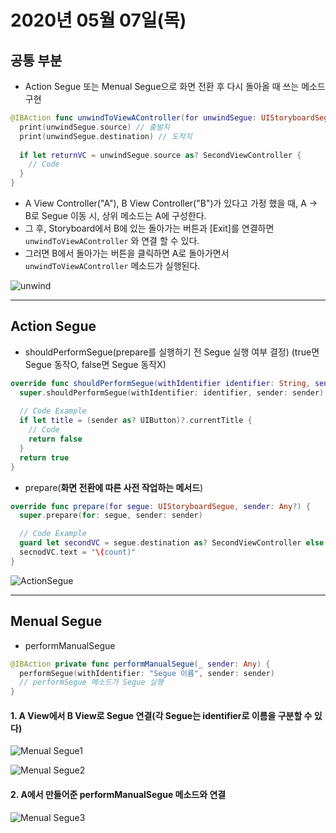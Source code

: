 # 2020년 05월 07일(목)



## 공통 부분

- Action Segue 또는 Menual Segue으로 화면 전환 후 다시 돌아올 때 쓰는 메소드 구현

```` swift
@IBAction func unwindToViewAController(for unwindSegue: UIStoryboardSegue, towards subsequentVC: UIViewController) {
  print(unwindSegue.source) // 출발지
  print(unwindSegue.destination) // 도착지
  
  if let returnVC = unwindSegue.source as? SecondViewController {
    // Code
  }
}
````

- A View Controller("A"), B View Controller("B")가 있다고 가정 했을 때, A -> B로 Segue 이동 시, 상위 메소드는 A에 구성한다.
- 그 후, Storyboard에서 B에 있는 돌아가는 버튼과 [Exit]를 연결하면 ```unwindToViewAController``` 와 연결 할 수 있다.
- 그러면 B에서 돌아가는 버튼을 클릭하면 A로 돌아가면서 ```unwindToViewAController``` 메소드가 실행된다.

![unwind](https://github.com/1000JI/TIL/blob/master/picture/unWind.png)

***

## Action Segue

* shouldPerformSegue(prepare를 실행하기 전 Segue 실행 여부 결정) (true면 Segue 동작O, false면 Segue 동작X)

``` swift
override func shouldPerformSegue(withIdentifier identifier: String, sender: Any?) -> Bool {
  super.shouldPerformSegue(withIdentifier: identifier, sender: sender)
  
  // Code Example
  if let title = (sender as? UIButton)?.currentTitle {
    // Code
    return false
  }
  return true
}
```



- prepare(**화면 전환에 따른 사전 작업하는 메서드**)

``` swift
override func prepare(for segue: UIStoryboardSegue, sender: Any?) {
  super.prepare(for: segue, sender: sender)

  // Code Example
  guard let secondVC = segue.destination as? SecondViewController else { return }
  secnodVC.text = "\(count)"
}
```

![ActionSegue](https://github.com/1000JI/TIL/blob/master/picture/ActionSegue.png)

***

## Menual Segue

- performManualSegue

```swift
@IBAction private func performManualSegue(_ sender: Any) {
  performSegue(withIdentifier: "Segue 이름", sender: sender)
  // performSegue 메소드가 Segue 실행
}
```

#### **1. A View에서 B View로 Segue 연결(각 Segue는 identifier로 이름을 구분할 수 있다)**

![Menual Segue1](https://github.com/1000JI/TIL/blob/master/picture/MenualSegue3.png)    

![Menual Segue2](https://github.com/1000JI/TIL/blob/master/picture/MenualSegue.png)

#### **2. A에서 만들어준 performManualSegue 메소드와 연결**

![Menual Segue3](https://github.com/1000JI/TIL/blob/master/picture/MenualSegue2.png)

